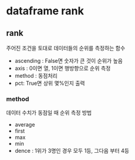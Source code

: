 # dataframe rank
## rank
주어진 조건을 토대로 데이터들의 순위를 측정하는 함수
- ascending : False면 숫자가 큰 것이 순위가 높음
- axis : 0이면 열, 1이면 행방향으로 순위 측정
- method : 동점처리
- pct: True면 상위 몇%인지 출력

### method
데이터 수치가 동점일 때 순위 측정 방법
- average
- first
- max
- min
- dence : 1위가 3명인 경우 모두 1등, 그다음 부터 4등